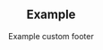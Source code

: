 <div id="metatavu-custom-footer"><div align="center">
  <h2>Example</h2>
  <p>Example custom footer</p>
</div></div>
